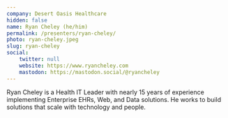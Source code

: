 ```yaml
---
company: Desert Oasis Healthcare
hidden: false
name: Ryan Cheley (he/him)
permalink: /presenters/ryan-cheley/
photo: ryan-cheley.jpeg
slug: ryan-cheley
social:
    twitter: null
    website: https://www.ryancheley.com
    mastodon: https://mastodon.social/@ryancheley
---
```


Ryan Cheley is a Health IT Leader with nearly 15 years of experience implementing Enterprise EHRs, Web, and Data solutions. He works to build solutions that scale with technology and people.
